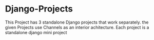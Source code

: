 # Django-Projects
This Project has 3 standalone Django projects that work separately.
the given Projects use Channels as an interior achitecture.
Each project is a standalone django mini project

